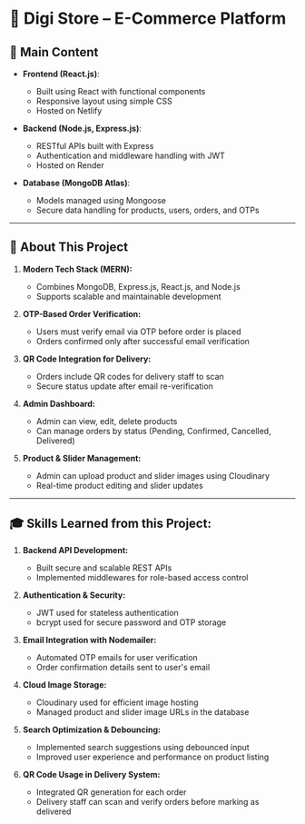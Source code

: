 # 🛒 Digi Store – E-Commerce Platform

## 📌 Main Content

- **Frontend (React.js)**:
  - Built using React with functional components
  - Responsive layout using simple CSS
  - Hosted on Netlify

- **Backend (Node.js, Express.js)**:
  - RESTful APIs built with Express
  - Authentication and middleware handling with JWT
  - Hosted on Render

- **Database (MongoDB Atlas)**:
  - Models managed using Mongoose
  - Secure data handling for products, users, orders, and OTPs

---

## 📖 About This Project

1. **Modern Tech Stack (MERN):**
   - Combines MongoDB, Express.js, React.js, and Node.js
   - Supports scalable and maintainable development

2. **OTP-Based Order Verification:**
   - Users must verify email via OTP before order is placed
   - Orders confirmed only after successful email verification

3. **QR Code Integration for Delivery:**
   - Orders include QR codes for delivery staff to scan
   - Secure status update after email re-verification

4. **Admin Dashboard:**
   - Admin can view, edit, delete products
   - Can manage orders by status (Pending, Confirmed, Cancelled, Delivered)

5. **Product & Slider Management:**
   - Admin can upload product and slider images using Cloudinary
   - Real-time product editing and slider updates

---

## 🎓 Skills Learned from this Project:

1. **Backend API Development:**
   - Built secure and scalable REST APIs
   - Implemented middlewares for role-based access control

2. **Authentication & Security:**
   - JWT used for stateless authentication
   - bcrypt used for secure password and OTP storage

3. **Email Integration with Nodemailer:**
   - Automated OTP emails for user verification
   - Order confirmation details sent to user's email

4. **Cloud Image Storage:**
   - Cloudinary used for efficient image hosting
   - Managed product and slider image URLs in the database

5. **Search Optimization & Debouncing:**
   - Implemented search suggestions using debounced input
   - Improved user experience and performance on product listing

6. **QR Code Usage in Delivery System:**
   - Integrated QR generation for each order
   - Delivery staff can scan and verify orders before marking as delivered
